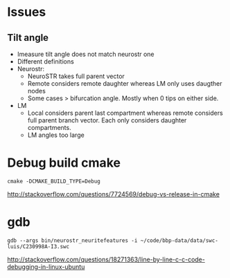 # Issues 

## Tilt angle
- lmeasure tilt angle does not match neurostr one 
- Different definitions 
- Neurostr: 
    - NeuroSTR takes full parent vector
    - Remote considers remote daughter whereas LM only uses daugther nodes 
    - Some cases > bifurcation angle. Mostly when 0 tips on either side.   
- LM 
    - Local considers parent last compartment whereas remote considers full parent branch vector. Each only considers daughter compartments. 
    - LM angles too large 


# Debug build cmake 

    cmake -DCMAKE_BUILD_TYPE=Debug

http://stackoverflow.com/questions/7724569/debug-vs-release-in-cmake

# gdb 

	gdb --args bin/neurostr_neuritefeatures -i ~/code/bbp-data/data/swc-luis/C230998A-I3.swc 

http://stackoverflow.com/questions/18271363/line-by-line-c-c-code-debugging-in-linux-ubuntu
